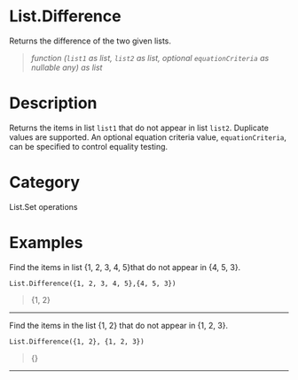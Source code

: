 # List.Difference
Returns the difference of the two given lists.
> _function (<code>list1</code> as list, <code>list2</code> as list, optional <code>equationCriteria</code> as nullable any) as list_

# Description 
Returns the items in list <code>list1</code> that do not appear in list <code>list2</code>. Duplicate values are supported. 
    An optional equation criteria value, <code>equationCriteria</code>, can be specified to control equality testing.
# Category 
List.Set operations
# Examples 
Find the items in list {1, 2, 3, 4, 5}that do not appear in {4, 5, 3}.
```
List.Difference({1, 2, 3, 4, 5},{4, 5, 3})
```
> {1, 2}
***
Find the items in the list {1, 2} that do not appear in {1, 2, 3}.
```
List.Difference({1, 2}, {1, 2, 3})
```
> {}
***

